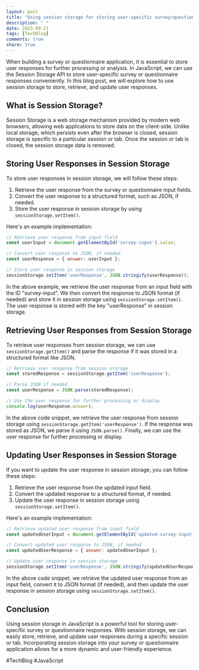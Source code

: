```yaml
---
layout: post
title: "Using session storage for storing user-specific survey/questionnaire responses in JavaScript"
description: " "
date: 2023-09-21
tags: [TechBlog]
comments: true
share: true
---
```


When building a survey or questionnaire application, it is essential to store user responses for further processing or analysis. In JavaScript, we can use the Session Storage API to store user-specific survey or questionnaire responses conveniently. In this blog post, we will explore how to use session storage to store, retrieve, and update user responses.

## What is Session Storage?

Session Storage is a web storage mechanism provided by modern web browsers, allowing web applications to store data on the client-side. Unlike local storage, which persists even after the browser is closed, session storage is specific to a particular session or tab. Once the session or tab is closed, the session storage data is removed.

## Storing User Responses in Session Storage

To store user responses in session storage, we will follow these steps:

1. Retrieve the user response from the survey or questionnaire input fields.
2. Convert the user response to a structured format, such as JSON, if needed.
3. Store the user response in session storage by using `sessionStorage.setItem()`.

Here's an example implementation:

```javascript
// Retrieve user response from input field
const userInput = document.getElementById('survey-input').value;

// Convert user response to JSON, if needed
const userResponse = { answer: userInput };

// Store user response in session storage
sessionStorage.setItem('userResponse', JSON.stringify(userResponse));
```

In the above example, we retrieve the user response from an input field with the ID "survey-input". We then convert the response to JSON format (if needed) and store it in session storage using `sessionStorage.setItem()`. The user response is stored with the key "userResponse" in session storage.

## Retrieving User Responses from Session Storage

To retrieve user responses from session storage, we can use `sessionStorage.getItem()` and parse the response if it was stored in a structured format like JSON.

```javascript
// Retrieve user response from session storage
const storedResponse = sessionStorage.getItem('userResponse');

// Parse JSON if needed
const userResponse = JSON.parse(storedResponse);

// Use the user response for further processing or display
console.log(userResponse.answer);
```

In the above code snippet, we retrieve the user response from session storage using `sessionStorage.getItem('userResponse')`. If the response was stored as JSON, we parse it using `JSON.parse()`. Finally, we can use the user response for further processing or display.

## Updating User Responses in Session Storage

If you want to update the user response in session storage, you can follow these steps:

1. Retrieve the user response from the updated input field.
2. Convert the updated response to a structured format, if needed.
3. Update the user response in session storage using `sessionStorage.setItem()`.

Here's an example implementation:

```javascript
// Retrieve updated user response from input field
const updatedUserInput = document.getElementById('updated-survey-input').value;

// Convert updated user response to JSON, if needed
const updatedUserResponse = { answer: updatedUserInput };

// Update user response in session storage
sessionStorage.setItem('userResponse', JSON.stringify(updatedUserResponse));
```

In the above code snippet, we retrieve the updated user response from an input field, convert it to JSON format (if needed), and then update the user response in session storage using `sessionStorage.setItem()`.

## Conclusion

Using session storage in JavaScript is a powerful tool for storing user-specific survey or questionnaire responses. With session storage, we can easily store, retrieve, and update user responses during a specific session or tab. Incorporating session storage into your survey or questionnaire application allows for a more dynamic and user-friendly experience.

#TechBlog #JavaScript